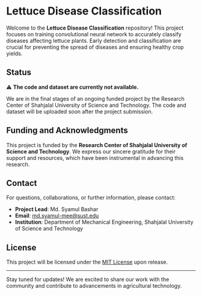 
# Lettuce Disease Classification

Welcome to the **Lettuce Disease Classification** repository! This project focuses on training convolutional neural network to accurately classify diseases affecting lettuce plants. Early detection and classification are crucial for preventing the spread of diseases and ensuring healthy crop yields.

## Status

⚠️ **The code and dataset are currently not available.**

We are in the final stages of an ongoing funded project by the Research Center of Shahjalal University of Science and Technology. The code and dataset will be uploaded soon after the project submission.

## Funding and Acknowledgments

This project is funded by the **Research Center of Shahjalal University of Science and Technology**. We express our sincere gratitude for their support and resources, which have been instrumental in advancing this research.

## Contact

For questions, collaborations, or further information, please contact:

- **Project Lead**: Md. Syamul Bashar
- **Email**: md.syamul-mee@sust.edu
- **Institution**: Department of Mechanical Engineering, Shahjalal University of Science and Technology

## License

This project will be licensed under the [MIT License](LICENSE) upon release.

---

Stay tuned for updates! We are excited to share our work with the community and contribute to advancements in agricultural technology.
